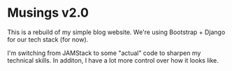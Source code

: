 # Musings v2.0

This is a rebuild of my simple blog website. 
We're using Bootstrap + Django for our tech stack (for now).

I'm switching from JAMStack to some "actual" code to sharpen my technical skills. In additon, I have a lot more control over how it looks like.

